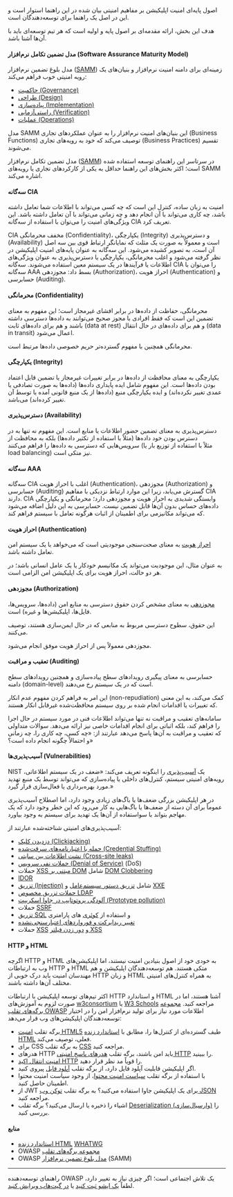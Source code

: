 اصول پایه‌ای امنیت اپلیکیشن بر مفاهیم امنیتی بیان شده در این راهنما استوار است و این در اصل یک راهنما برای
توسعه‌دهندگان است.

هدف این بخش، ارائه مقدمه‌ای بر اصول پایه و اولیه است که هر تیم توسعه‌ای باید با آن‌ها آشنا باشد.

#### مدل تضمین تکامل نرم‌افزار (Software Assurance Maturity Model)

مدل بلوغ تضمین نرم‌افزار ([SAMM][samm]) زمینه‌ای برای دامنه امنیت نرم‌افزار و بنیان‌های یک رویه امنیتی خوب
فراهم می‌کند:

- [حاکمیت (Governance)][sammg]
- [طراحی (Design)][sammd]
- [پیاده‌سازی (Implementation)][sammi]
- [راستی‌آزمایی (Verification)][sammv]
- [عملیات (Operations)][sammo]

مدل SAMM این بنیان‌های امنیت نرم‌افزار را به عنوان عملکردهای تجاری (Business Functions) توصیف می‌کند که
خود به رویه‌های تجاری (Business Practices) تقسیم می‌شوند.

مدل تضمین تکامل نرم‌افزار ([SAMM][samm]) در سرتاسر این راهنمای توسعه استفاده شده است؛ اکثر بخش‌های این
راهنما حداقل به یکی از کارکردهای تجاری یا رویه‌های SAMM اشاره می‌کند.

#### سه‌گانه CIA

امنیت به زبان ساده، کنترل این است که چه کسی می‌تواند با اطلاعات شما تعامل داشته باشد، چه کاری می‌تواند
با آن انجام دهد و چه زمانی می‌تواند با آن تعامل داشته باشد. این ویژگی‌های امنیت را می‌توان با استفاده از
سه‌گانه CIA تعریف کرد.

CIA مخفف محرمانگی (Confidentiality)، یکپارچگی (Integrity) و دسترس‌پذیری (Availability) است و معمولاً
به صورت یک مثلث که نمایانگر ارتباط قوی بین سه اصل آن است، به تصویر کشیده می‌شود. این سه‌گانه به عنوان
پایه‌های امنیت اپلیکیشن در نظر گرفته می‌شود و اغلب محرمانگی، یکپارچگی یا دسترس‌پذیری به عنوان ویژگی‌های
اطلاعات یا فرآیندها در یک سیستم معین استفاده می‌شوند. سه‌گانه CIA را می‌توان با سه‌گانه AAA بسط داد:
مجوزدهی (Authorization)، احراز هویت (Authentication) و حسابرسی (Auditing).

#### محرمانگی (Confidentiality)

محرمانگی، حفاظت از داده‌ها در برابر افشای غیرمجاز است؛ این مفهوم به معنای تضمین این است که فقط افرادی
با مجوز صحیح می‌توانند به داده‌ها دسترسی داشته باشند و هم برای داده‌های ثابت (data at rest) و هم برای
داده‌های در حال انتقال (data in transit) اعمال می‌شود.

محرمانگی همچنین با مفهوم گسترده‌تر حریم خصوصی داده‌ها مرتبط است.

#### یکپارچگی (Integrity)

یکپارچگی به معنای محافظت از داده‌ها در برابر تغییرات غیرمجاز یا تضمین قابل اعتماد بودن داده‌ها است.
این مفهوم شامل ایده پایداری داده‌ها (داده‌ها به صورت تصادفی یا عمدی تغییر نکرده‌اند) و ایده یکپارچگی
منبع (داده‌ها از یک منبع قانونی آمده یا توسط آن تغییر کرده‌اند) می‌باشد.

#### دسترس‌پذیری (Availability)

دسترس‌پذیری به معنای تضمین حضور اطلاعات یا منابع است. این مفهوم نه تنها به در دسترس بودن خود داده‌ها
(مثلاً با استفاده از تکثیر داده‌ها) بلکه به محافظت از سرویس‌هایی که دسترسی به داده‌ها را فراهم می‌کنند
(مثلاً با استفاده از توزیع بار یا load balancing) نیز متکی است.

#### سه‌گانه AAA

سه‌گانه CIA اغلب با احراز هویت (Authentication)، مجوزدهی (Authorization) و حسابرسی (Auditing) گسترش
می‌یابد، زیرا این موارد ارتباط نزدیکی با مفاهیم CIA دارند. CIA وابستگی شدیدی به احراز هویت و مجوزدهی
دارد؛ محرمانگی و یکپارچگی داده‌های حساس بدون آن‌ها قابل تضمین نیست. حسابرسی به این دلیل اضافه می‌شود که
می‌تواند مکانیزمی برای اطمینان از اثبات هرگونه تعامل با سیستم فراهم کند.

#### احراز هویت (Authentication)

[احراز هویت](https://cheatsheetseries.owasp.org/cheatsheets/Authentication_Cheat_Sheet.html) به معنای
صحت‌سنجی موجودیتی است که می‌خواهد با یک سیستم امن تعامل داشته باشد.

به عنوان مثال، این موجودیت می‌تواند یک مکانیسم خودکار یا یک عامل انسانی باشد؛ در هر دو حالت، احراز هویت
برای یک اپلیکیشن امن الزامی است.

#### مجوزدهی (Authorization)

[مجوزدهی](https://cheatsheetseries.owasp.org/cheatsheets/Authorization_Cheat_Sheet.html) به معنای مشخص
کردن حقوق دسترسی به منابع امن (داده‌ها، سرویس‌ها، فایل‌ها، اپلیکیشن‌ها و غیره) است.

این حقوق، سطوح دسترسی مربوط به منابعی که در حال ایمن‌سازی هستند، توصیف می‌کنند.

مجوزدهی معمولاً پس از احراز هویت موفق انجام می‌شود.

#### تعقیب و مراقبت (Auditing)

حسابرسی به معنای پیگیری رویدادهای سطح پیاده‌سازی و همچنین رویدادهای سطح دامنه (domain-level) است که
در یک سیستم رخ می‌دهند.

این امر به فراهم کردن مفهوم عدم انکار (non-repudiation) کمک می‌کند، به این معنی که تغییرات یا اقدامات
انجام شده بر روی سیستم محافظت‌شده غیرقابل انکار هستند.

سامانه‌های تعقیب و مراقبت نه تنها می‌تواند اطلاعات فنی در مورد سیستم در حال اجرا را فراهم کند، بلکه
اثباتی برای انجام اقدامات خاصی نیز ارائه می‌دهد. سوالات متداولی که تعقیب و مراقبت به آن‌ها پاسخ می‌دهد
عبارتند از: «چه کسی، چه کاری را، چه زمانی و احتمالاً چگونه انجام داده است؟»

#### آسیب‌پذیری‌ها (Vulnerabilities)

NIST یک [آسیب‌پذیری][nistvuln] را اینگونه تعریف می‌کند: «ضعف در یک سیستم اطلاعاتی، رویه‌های امنیتی سیستم،
کنترل‌های داخلی یا پیاده‌سازی که می‌تواند توسط یک منبع تهدید مورد بهره‌برداری یا فعال‌سازی قرار گیرد.»

در هر اپلیکیشن بزرگی ضعف‌ها یا باگ‌های زیادی وجود دارد، اما اصطلاح آسیب‌پذیری عموماً برای آن دسته از
ضعف‌ها یا باگ‌هایی به کار می‌رود که این خطر وجود دارد که یک مهاجم بتواند با سواستفاده از آن‌ها یک تهدید
برای سیستم به وجود بیاورد.

آسیب‌پذیری‌های امنیتی شناخته‌شده عبارتند از:

- [دزدیدن کلیک (Clickjacking)](https://cheatsheetseries.owasp.org/cheatsheets/Clickjacking_Defense_Cheat_Sheet.html)
- [حمله با اعتبارنامه‌های سرقت‌شده (Credential Stuffing)](https://cheatsheetseries.owasp.org/cheatsheets/Credential_Stuffing_Prevention_Cheat_Sheet.html)
- [نشت اطلاعات بین سایتی (Cross-site leaks)][csxsleaks]
- [حملات نفی سرویس (Denial of Service)](https://cheatsheetseries.owasp.org/cheatsheets/Denial_of_Service_Cheat_Sheet.html) (DoS)
- حملات [XSS مبتنی بر DOM](https://cheatsheetseries.owasp.org/cheatsheets/DOM_based_XSS_Prevention_Cheat_Sheet.html) شامل [DOM Clobbering](https://cheatsheetseries.owasp.org/cheatsheets/DOM_Clobbering_Prevention_Cheat_Sheet.html)
- [IDOR](https://cheatsheetseries.owasp.org/cheatsheets/Insecure_Direct_Object_Reference_Prevention_Cheat_Sheet.html)
- [تزریق (Injection)](https://cheatsheetseries.owasp.org/cheatsheets/Injection_Prevention_Cheat_Sheet.html) شامل [تزریق دستور سیستم‌عامل](https://cheatsheetseries.owasp.org/cheatsheets/OS_Command_Injection_Defense_Cheat_Sheet.html) و [XXE][csxxe]
- [حملات تزریق مخصوص LDAP](https://cheatsheetseries.owasp.org/cheatsheets/LDAP_Injection_Prevention_Cheat_Sheet.html)
- [آلودگی پروتوتایپ در جاوا اسکریپت (Prototype pollution)](https://cheatsheetseries.owasp.org/cheatsheets/Prototype_Pollution_Prevention_Cheat_Sheet.html)
- حملات [SSRF][csssrf]
- [تزریق SQL](https://cheatsheetseries.owasp.org/cheatsheets/SQL_Injection_Prevention_Cheat_Sheet.html) و استفاده از [کوئری](https://cheatsheetseries.owasp.org/cheatsheets/Query_Parameterization_Cheat_Sheet.html) های پارامتری
- [تغییر ریدایرکت و فورواردهای اعتبارسنجی‌نشده](https://cheatsheetseries.owasp.org/cheatsheets/Unvalidated_Redirects_and_Forwards_Cheat_Sheet.html)
- حملات [XSS][csxss] و [دور زدن فیلتر XSS][csxssevade]

#### HTTP و HTML

اگرچه HTTP و HTML به خودی خود از اصول بنیادین امنیت نیستند، اما اپلیکیشن‌های وب به ارتباطات HTTP و HTML
متکی هستند. هم توسعه‌دهندگان اپلیکیشن و هم مهندسان امنیت باید درک خوبی از HTTP و زبان HTML به همراه
کنترل‌های امنیتی مختلف آن‌ها داشته باشند.

اکثر تیم‌های توسعه اپلیکیشن با ارتباطات HTTP و استاندارد HTML آشنا هستند، اما در صورت لزوم به
آموزش‌های [w3consortium] یا [W3 Schools][w3schools] مراجعه کنید. [مجموعه برگه‌های تقلب OWASP](https://cheatsheetseries.owasp.org/)
اطلاعات مورد نیاز برای تولید نرم‌افزار امن را در اختیار توسعه‌دهندگان اپلیکیشن‌های وب قرار می‌دهد:

- برگه تقلب [امنیت HTML5](https://cheatsheetseries.owasp.org/cheatsheets/HTML5_Security_Cheat_Sheet.html) طیف گسترده‌ای از کنترل‌ها را، مطابق با [استاندارد زنده HTML][htmlliving] فعلی، توصیف می‌کند.
- برای CSS به برگه تقلب [CSS](https://cheatsheetseries.owasp.org/cheatsheets/Securing_Cascading_Style_Sheets_Cheat_Sheet.html) مراجعه کنید.
- هدرهای HTTP باید امن باشند، برگه تقلب [هدرهای پاسخ امنیتی HTTP](https://cheatsheetseries.owasp.org/cheatsheets/HTTP_Headers_Cheat_Sheet.html) را ببینید.
- [امنیت انتقال اکید HTTP][csstrict] را قویاً مد نظر قرار دهید.
- اگر اپلیکیشن قابلیت آپلود فایل دارد، از برگه تقلب [آپلود فایل](https://cheatsheetseries.owasp.org/cheatsheets/File_Upload_Cheat_Sheet.html) پیروی کنید.
- با استفاده از برگه تقلب [سیاست امنیت محتوا](https://cheatsheetseries.owasp.org/cheatsheets/Content_Security_Policy_Cheat_Sheet.html)، از وجود سیاست امنیت محتوا اطمینان حاصل کنید.
- از JWT برای یک اپلیکیشن جاوا استفاده می‌کنید؟ به برگه تقلب [توکن وب JSON](https://cheatsheetseries.owasp.org/cheatsheets/JSON_Web_Token_for_Java_Cheat_Sheet.html) مراجعه کنید.
- اشیاء را ذخیره یا ارسال می‌کنید؟ برگه تقلب [Deserialization (وارسیال‌سازی)](https://cheatsheetseries.owasp.org/cheatsheets/Deserialization_Cheat_Sheet.html) را بررسی کنید.

#### منابع

- [استاندارد زنده HTML][htmlliving] [WHATWG]
- OWASP [مجموعه برگه‌های تقلب](https://cheatsheetseries.owasp.org/)
- OWASP [مدل بلوغ تضمین نرم‌افزار][samm] (SAMM)

---

راهنمای توسعه‌دهنده OWASP یک تلاش اجتماعی است؛ اگر چیزی نیاز به تغییر دارد، لطفاً
[یک ایشو ثبت کنید][issue0401] یا [در گیت‌هاب ویرایش کنید][edit0401].

[csssrf]: https://cheatsheetseries.owasp.org/cheatsheets/Server_Side_Request_Forgery_Prevention_Cheat_Sheet.html
[csstrict]: https://cheatsheetseries.owasp.org/cheatsheets/HTTP_Strict_Transport_Security_Cheat_Sheet.html
[csxss]: https://cheatsheetseries.owasp.org/cheatsheets/Cross_Site_Scripting_Prevention_Cheat_Sheet.html
[csxsleaks]: https://cheatsheetseries.owasp.org/cheatsheets/XS_Leaks_Cheat_Sheet.html
[csxssevade]: https://cheatsheetseries.owasp.org/cheatsheets/XSS_Filter_Evasion_Cheat_Sheet.html
[csxxe]: https://cheatsheetseries.owasp.org/cheatsheets/XML_External_Entity_Prevention_Cheat_Sheet.html
[edit0401]: https://github.com/OWASP/DevGuide/blob/main/docs/en/02-foundations/01-security-fundamentals.md
[htmlliving]: https://html.spec.whatwg.org/multipage/
[issue0401]: https://github.com/OWASP/DevGuide/issues/new?labels=enhancement&template=request.md&title=Update:%2002-foundations/01-security-fundamentals
[nistvuln]: https://csrc.nist.gov/glossary/term/vulnerability
[samm]: https://owaspsamm.org/about/
[sammd]: https://owaspsamm.org/model/design/
[sammg]: https://owaspsamm.org/model/governance/
[sammi]: https://owaspsamm.org/model/implementation/
[sammo]: https://owaspsamm.org/model/operations/
[sammv]: https://owaspsamm.org/model/verification/
[w3consortium]: https://www.w3.org/
[w3schools]: https://www.w3schools.com/html/
[whatwg]: <https://whatwg.org/>